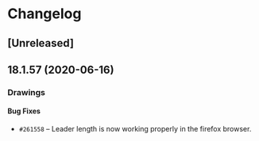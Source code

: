 # Changelog

## [Unreleased]

## 18.1.57 (2020-06-16)

### Drawings

#### Bug Fixes

- `#261558` – Leader length is now working properly in the firefox browser.